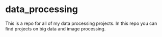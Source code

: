 # data_processing
This is a repo for all of my data processing projects. In this repo you can find projects on big data and image processing.
